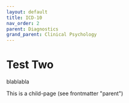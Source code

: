 ```yaml
---
layout: default
title: ICD-10
nav_order: 2
parent: Diagnostics
grand_parent: Clinical Psychology
---
```


# Test Two
blablabla

This is a child-page (see frontmatter "parent")